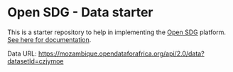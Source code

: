# Open SDG - Data starter

This is a starter repository to help in implementing the [Open SDG](https://github.com/open-sdg/open-sdg) platform. [See here for documentation](https://open-sdg.readthedocs.io).

Data URL: https://mozambique.opendataforafrica.org/api/2.0/data?datasetId=czjymoe